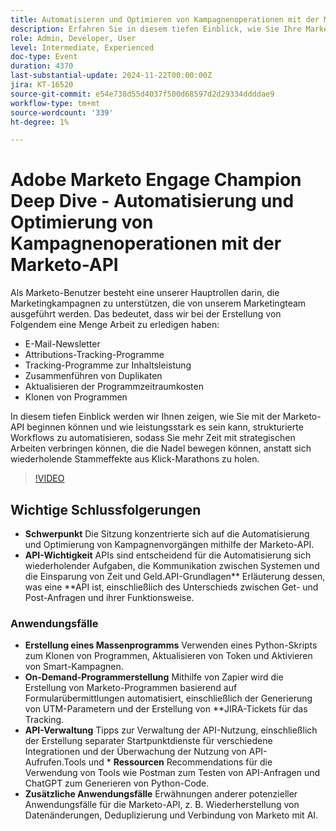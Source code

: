 ```yaml
---
title: Automatisieren und Optimieren von Kampagnenoperationen mit der Marketo-API
description: Erfahren Sie in diesem tiefen Einblick, wie Sie Ihre Marketing-Vorgänge mit der Marketo-API optimieren können. Hier erfahren Sie, wie Sie sich wiederholende Aufgaben automatisieren können, wie z. B. die Erstellung von E-Mail-Newslettern, die Verfolgung von Programmen, die Fusion von Duplikaten, die Aktualisierung von Programmkosten und das Klonen von Programmen, sodass Sie sich auf strategische Initiativen konzentrieren können.
role: Admin, Developer, User
level: Intermediate, Experienced
doc-type: Event
duration: 4370
last-substantial-update: 2024-11-22T00:00:00Z
jira: KT-16520
source-git-commit: e54e738d55d4037f500d68597d2d29334ddddae9
workflow-type: tm+mt
source-wordcount: '339'
ht-degree: 1%

---
```



# Adobe Marketo Engage Champion Deep Dive - Automatisierung und Optimierung von Kampagnenoperationen mit der Marketo-API

Als Marketo-Benutzer besteht eine unserer Hauptrollen darin, die Marketingkampagnen zu unterstützen, die von unserem Marketingteam ausgeführt werden. Das bedeutet, dass wir bei der Erstellung von Folgendem eine Menge Arbeit zu erledigen haben:

* E-Mail-Newsletter
* Attributions-Tracking-Programme
* Tracking-Programme zur Inhaltsleistung
* Zusammenführen von Duplikaten
* Aktualisieren der Programmzeitraumkosten
* Klonen von Programmen

In diesem tiefen Einblick werden wir Ihnen zeigen, wie Sie mit der Marketo-API beginnen können und wie leistungsstark es sein kann, strukturierte Workflows zu automatisieren, sodass Sie mehr Zeit mit strategischen Arbeiten verbringen können, die die Nadel bewegen können, anstatt sich wiederholende Stammeffekte aus Klick-Marathons zu holen.

>[!VIDEO](https://video.tv.adobe.com/v/3440396/?learn=on&enablevpops)

## Wichtige Schlussfolgerungen

* **Schwerpunkt** Die Sitzung konzentrierte sich auf die Automatisierung und Optimierung von Kampagnenvorgängen mithilfe der Marketo-API.
* **API-Wichtigkeit** APIs sind entscheidend für die Automatisierung sich wiederholender Aufgaben, die Kommunikation zwischen Systemen und die Einsparung von Zeit und Geld.API-Grundlagen** Erläuterung dessen, was eine **API ist, einschließlich des Unterschieds zwischen Get- und Post-Anfragen und ihrer Funktionsweise.

### Anwendungsfälle

* **Erstellung eines Massenprogramms** Verwenden eines Python-Skripts zum Klonen von Programmen, Aktualisieren von Token und Aktivieren von Smart-Kampagnen. &#x200B;
* **On-Demand-Programmerstellung** Mithilfe von Zapier wird die Erstellung von Marketo-Programmen basierend auf Formularübermittlungen automatisiert, einschließlich der Generierung von UTM-Parametern und der Erstellung von **JIRA-Tickets für das Tracking.
* **API-Verwaltung** Tipps zur Verwaltung der API-Nutzung, einschließlich der Erstellung separater Startpunktdienste für verschiedene Integrationen und der Überwachung der Nutzung von API-Aufrufen.Tools und * **Ressourcen** Recommendations für die Verwendung von Tools wie Postman zum Testen von API-Anfragen und ChatGPT zum Generieren von Python-Code.
* **Zusätzliche Anwendungsfälle** Erwähnungen anderer potenzieller Anwendungsfälle für die Marketo-API, z. B. Wiederherstellung von Datenänderungen, Deduplizierung und Verbindung von Marketo mit AI.
